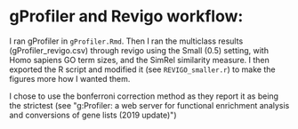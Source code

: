 # gProfiler and Revigo workflow:

I ran gProfiler in `gProfiler.Rmd`.
Then I ran the multiclass results (gProfiler_revigo.csv) through revigo using the Small (0.5) setting, with Homo sapiens GO term sizes, and the SimRel similarity measure. I then exported the R script and modified it (see `REVIGO_smaller.r`) to make the figures more how I wanted them.

I chose to use the bonferroni correction method as they report it as being the strictest (see "g:Profiler: a web server for functional enrichment analysis and conversions of gene lists (2019 update)")